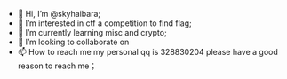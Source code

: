- 👋 Hi, I’m @skyhaibara;
- 👀 I’m interested in ctf a competition to find flag;
- 🌱 I’m currently learning misc and crypto;
- 💞️ I’m looking to collaborate on 
- 📫 How to reach me my personal qq is 328830204 please have a good reason to reach me；

<!---
skyhaibara/skyhaibara is a ✨ special ✨ repository because its `README.md` (this file) appears on your GitHub profile.
You can click the Preview link to take a look at your changes.
--->
